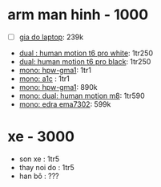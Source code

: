 # arm man hinh - 1000

- [ ] [gia do laptop](https://memoryzone.com.vn/gia-do-laptop-hyperwork-vesa-lt02-hpw-lt02-blk): 239k
- [dual : human motion t6 pro white](https://hyperwork.vn/products/gia-d%E1%BB%A1-man-hinh-doi-human-motion-t6-pro-dual-den?_pos=3&_fid=d9e518f67&_ss=c): 1tr250
- [dual: human motion t6 pro black](https://hyperwork.vn/products/gia-d%E1%BB%A1-man-hinh-doi-human-motion-t6-pro-dual-den): 1tr250
- [mono: hpw-gma1](https://hyperwork.vn/products/arm-man-hinh-hyperwork-alpha-hpw-gma1?_pos=1&_fid=4084d0d99&_ss=c): 1tr1
- [mono: a1c](https://hyperwork.vn/products/gia-do-man-hinh-hyperwork-a1c?_pos=5&_fid=4084d0d99&_ss=c&variant=40876611764283) : 1tr1
- [mono: hpw-gma1](https://memoryzone.com.vn/gia-do-man-hinh-hyperwork-monitor-arm-hyperwork-alpha-hpw-gma1?variantid=108781792): 890k
- [mono: dual: human motion m8](https://hyperwork.vn/products/gia-d%E1%BB%A1-man-hinh-human-motion-m8): 1tr590
- [mono: edra ema7302](http://edravn.com/gia-do-man-hinh-edra-ema7302.html): 599k

# xe - 3000

- son xe : 1tr5
- thay noi do : 1tr5
- han bô : ???